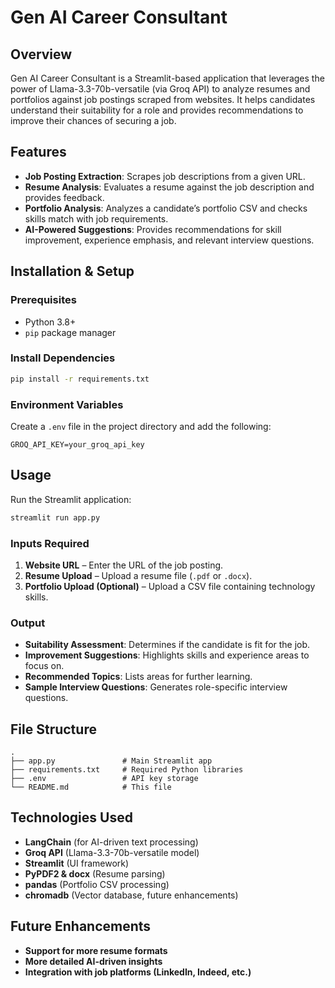 # Gen AI Career Consultant

## Overview
Gen AI Career Consultant is a Streamlit-based application that leverages the power of Llama-3.3-70b-versatile (via Groq API) to analyze resumes and portfolios against job postings scraped from websites. 
It helps candidates understand their suitability for a role and provides recommendations to improve their chances of securing a job.

## Features
- **Job Posting Extraction**: Scrapes job descriptions from a given URL.
- **Resume Analysis**: Evaluates a resume against the job description and provides feedback.
- **Portfolio Analysis**: Analyzes a candidate’s portfolio CSV and checks skills match with job requirements.
- **AI-Powered Suggestions**: Provides recommendations for skill improvement, experience emphasis, and relevant interview questions.

## Installation & Setup
### Prerequisites
- Python 3.8+
- `pip` package manager

### Install Dependencies
```bash
pip install -r requirements.txt
```

### Environment Variables
Create a `.env` file in the project directory and add the following:
```
GROQ_API_KEY=your_groq_api_key
```

## Usage
Run the Streamlit application:
```bash
streamlit run app.py
```

### Inputs Required
1. **Website URL** – Enter the URL of the job posting.
2. **Resume Upload** – Upload a resume file (`.pdf` or `.docx`).
3. **Portfolio Upload (Optional)** – Upload a CSV file containing technology skills.

### Output
- **Suitability Assessment**: Determines if the candidate is fit for the job.
- **Improvement Suggestions**: Highlights skills and experience areas to focus on.
- **Recommended Topics**: Lists areas for further learning.
- **Sample Interview Questions**: Generates role-specific interview questions.

## File Structure
```
.
├── app.py               # Main Streamlit app
├── requirements.txt     # Required Python libraries
├── .env                 # API key storage
└── README.md            # This file
```

## Technologies Used
- **LangChain** (for AI-driven text processing)
- **Groq API** (Llama-3.3-70b-versatile model)
- **Streamlit** (UI framework)
- **PyPDF2 & docx** (Resume parsing)
- **pandas** (Portfolio CSV processing)
- **chromadb** (Vector database, future enhancements)

## Future Enhancements
- **Support for more resume formats**
- **More detailed AI-driven insights**
- **Integration with job platforms (LinkedIn, Indeed, etc.)**


